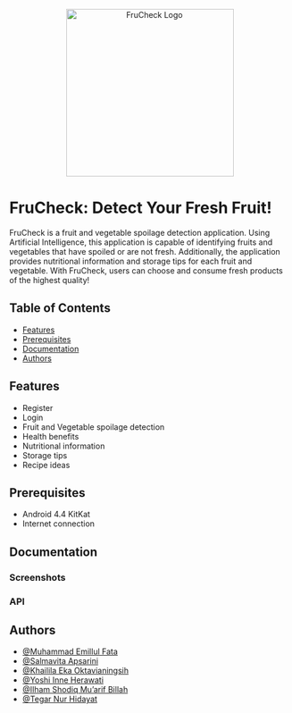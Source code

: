 <p align="center">
  <img src="https://cdn.discordapp.com/attachments/1117384900132229251/1118482674953236490/frucheck-logo-removebg.png" alt="FruCheck Logo" height="300" width="300" />
</p>

# FruCheck: Detect Your Fresh Fruit!

FruCheck is a fruit and vegetable spoilage detection application. Using Artificial Intelligence, this application is capable of identifying fruits and vegetables that have spoiled or are not fresh. Additionally, the application provides nutritional information and storage tips for each fruit and vegetable. With FruCheck, users can choose and consume fresh products of the highest quality!

## Table of Contents
- [Features](#features)
- [Prerequisites](#prerequisites)
- [Documentation](#documentation)
- [Authors](#authors)

## Features
- Register
- Login
- Fruit and Vegetable spoilage detection
- Health benefits
- Nutritional information
- Storage tips
- Recipe ideas

## Prerequisites
- Android 4.4 KitKat
- Internet connection

## Documentation
### Screenshots
### API

## Authors
- [@Muhammad Emillul Fata](https://github.com/emlfata)
- [@Salmavita Apsarini](https://github.com/salmavitaa24)
- [@Khailila Eka Oktavianingsih](https://github.com/khailila)
- [@Yoshi Inne Herawati](https://github.com/yoshiinne64)
- [@Ilham Shodiq Mu’arif Billah](https://github.com/ilhamshodiq)
- [@Tegar Nur Hidayat](https://github.com/tegarnurhidayat)
